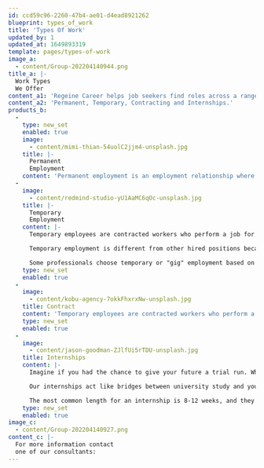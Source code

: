 ```yaml
---
id: ccd59c96-2260-47b4-ae01-d4ead8921262
blueprint: types_of_work
title: 'Types Of Work'
updated_by: 1
updated_at: 1649893319
template: pages/types-of-work
image_a:
  - content/Group-202204140944.png
title_a: |-
  Work Types
  We Offer
content_a1: 'Regeine Career helps job seekers find roles across a range of work types, these include:'
content_a2: 'Permanent, Temporary, Contracting and Internships.'
products_b:
  -
    type: new_set
    enabled: true
    image:
      - content/mimi-thian-54uolC2jjm4-unsplash.jpg
    title: |-
      Permanent
      Employment
    content: 'Permanent employment is an employment relationship where an individual works for an employer with a guaranteed number of hours every week. This type of employment arrangement does not include a set end date. A permanent employee may work on a part-time or full-time basis. Permanent employees often receive benefits packages through their employers, though those benefits may differ based on their status as a full- or part-time employee.'
  -
    image:
      - content/redmind-studio-yU1AaMC6qOc-unsplash.jpg
    title: |-
      Temporary
      Employment
    content: |-
      Temporary employees are contracted workers who perform a job for only a short amount of time. Regeine will provide support in finding you temp work, we also have a candidate portal where you can sign in and see new positions updated daily.

      Temporary employment is different from other hired positions because of the job's shortened time-frame. However, in some cases, companies use temporary employment as a trial position. Temp workers can also use the job to find out more about a business before committing a full-time employee.

      Some professionals choose temporary or "gig" employment based on their talents. Jobs in creative arts like film production or photography often fit this category. Taking a gig job allows a professional to pursue flexible employment or project-based opportunities.
    type: new_set
    enabled: true
  -
    image:
      - content/kobu-agency-7okkFhxrxNw-unsplash.jpg
    title: Contract
    content: 'Temporary employees are contracted workers who perform a job for only a short amount of time. Regeine will provide support in finding you temp work, we also have a candidate portal where you can sign in and see new positions updated daily. Temporary employment is different from other hired positions because of the job''s shortened time-frame. However, in some cases, companies use temporary employment as a trial position. Temp workers can also use the job to find out more about a business before committing a full-time employee. Some professionals choose temporary or "gig" employment based on their talents. Jobs in creative arts like film production or photography often fit this category. Taking a gig job allows a professional to pursue flexible employment or project-based opportunities.'
    type: new_set
    enabled: true
  -
    image:
      - content/jason-goodman-ZJlfUi5rTDU-unsplash.jpg
    title: Internships
    content: |-
      Imagine if you had the chance to give your future a trial run. What if you could test out concepts you’ve learned on campus in a professional context? Picture the doors that might open if you could meet and ask questions to experts working in jobs that you might like to have yourself one day. The great news is you can – through an internship.

      Our internships act like bridges between university study and your future work life, they help you gain professional experience, form relationships with people working in your field, and even meet potential employers.

      The most common length for an internship is 8-12 weeks, and they often take place over the summer holidays (November - February). However, some internships may be longer or take place at other times throughout the year.
    type: new_set
    enabled: true
image_c:
  - content/Group-202204140927.png
content_c: |-
  For more information contact
  one of our consultants:
---
```

